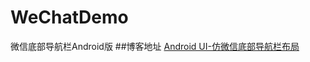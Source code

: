 # WeChatDemo
微信底部导航栏Android版
##博客地址
[Android UI-仿微信底部导航栏布局](http://www.cnblogs.com/xiaofeixiang/p/4156732.html)
